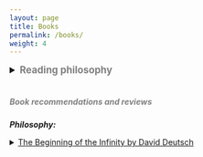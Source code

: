 ```yaml
---
layout: page
title: Books
permalink: /books/
weight: 4
---
```

<!-- <style>
details > summary {
    list-style: none;
}

details > summary::-webkit-details-marker {
    display: none;
}
</style> -->

<details>
    <summary style="font-size: 1.2em; font-weight: bold;"> <span style="color:Gray">Reading philosophy</span></summary>

My reading preferences lean heavily towards non-fiction. I find true joy in discovering ideas that profoundly change my way of thinking and am constantly seeking books that introduce new mental models or frameworks that cut across multiple domains. From that standpoint, I've been more interested in multidisciplinary ideas in the recent past than ever before.
<!-- and knowledge (post on reductionism) is where the true gold mine is. -->
<br>
<br>
Over the years, I've come to realize that many books lack originality and don't offer much in terms of new ideas, considering their length. For this reason, I now preview books at the library first before deciding to buy them. Below is a list of books I've found to be exceptionally thought-provoking, each prompting me to buy a physical copy. I love re-reading them in my free time and if we're friends, you've likely received one of these as a gift from me.

Please note that the reviews for most of the books below are not complete. I'm in the process of updating them. :) 
</details>
<br>

##### <span style="color:Gray">**Book recommendations and reviews**</span>

***Philosophy:***
 <details>
    <summary><u>The Beginning of the Infinity by David Deutsch</u></summary>

    <p> This is one gold mine of a book that I keep rereading to understand the dense ideas presented here better and come out with exciting insights in each iteration. I can never forget how the concept of fallibilism in this book shaked my world view that justified beliefs/universal truths would exist. After that point, there was no going back and I firmly internalized that theories are all there within the vast body of human knowledge.
    </p></details>
 <details>
    <summary><u>The Art of War by Sun Tzu</u></summary>

    <p> As the name says, this ancient book is primarily about time-tested war strategies that military generals in China and powerful people across the world have been inspired
    by for centuries now (Napolean to Mao Zedong to Bill Gates). But, the text is much more than mere fighting tips - it is also about tact, leadership and human psychology. This is worth reading at least twice, once for the content
    and once for the beautifully-written phrases that seem contradictory at first, but underpin the mystical Taoistic truths. For instance, quotes like "The greatest victory is that which requires no battle", "Appear weak when you are strong, and strong when you are weak", “In the midst of chaos, there is also opportunity” etc.
     </p></details>
 <details>
    <summary><u>Freedom from the Known by Jiddu Krishnamurti</u></summary>

    <p> Yes, it is the known world that causes us humans more troubles than the unknown. JK is an original thinker and his writings persuaded me revisit all the concepts I thought I knew about human emotions, desires and ambitions from scratch. This is another book I periodically revisit whenever I feel lost in direction. The beauty in JK's philosophy is that there is none. He is a strong advocate of thinking for oneself ("Truth is a pathless land", he said) and did so by boldly rejecting all sorts of "presciptions" from systems/traditions/gurus. Humans are always looking for prescriptions from others to follow in order to deal with their own suffering. As such, the idea of thinking everything from scratch devoid of any dogma sounds terrifying. But, that journey is indeed the path towards true freedom according to JK, and I cannot disagree. </p></details>

<br>
***Science and Technology:***
<details>
    <summary><u>Sapiens by Yuval Noah Harari</u></summary>

    <p>Lucidity of language.</p></details>

<!-- <details>
    <summary><u>Cosmos by Carl Sagan</u></summary>

    <p>Detailed content goes here …</p></details> -->

<details>
    <summary><u>Godel, Escher, Bach (or GDB) by Douglas Hofstadter</u></summary>

    <p>This is a dense text and considered to be classic now. </p></details>
<details>

    <summary><u>Gene, an Intimate History by Siddhartha Mukherjee</u></summary>

    <p>Wonderful book about the </p></details>
<details>

    <summary><u>This is your Brain on Music by Daniel Levintin</u></summary>

    <p>Detailed content goes here …</p></details>
<details>
    <summary><u>Thinking fast, thinking slow by Daniel Kanheman</u></summary>

    <p>Who doesn't know System-1 and System-2? This idea of two systems has existed in the literature of psychology for sometime now but Kanheman </p></details>

<br>

***Investing:***
<details>
    <summary><u>The Intelligent Investor by Benjamin Graham</u></summary>

    <p>A Classic and a must-read for both beginners and the experienced investors. </p></details>

<details>
    <summary><u>The Bogleheads Guide to Investing</u></summary>

    <p>A guide that I visit once in a while</p></details>

<details>
    <summary><u>The Geometry of Wealth by Brian Portnoy</u></summary>

    <p>Instead of talking about money and investing, this book covers about the holistic connotation of wealth to health, relationships and money. </p></details>

<details>
    <summary><u>One up on the Wall Street by Peter Lynch</u></summary>

    <p>I found the tips provided here to find good stocks interesting.</p></details>

<details>
    <summary><u>The Almanack of Naval Ravikant</u></summary>

    <p> Naval is a modern day spiritual guru to all the tech bros. A compilation of Naval's tweets, this is a small book filled with rich and dense quotes. </p></details>

<details>
    <summary><u>Poor Charlie's Almanack</u></summary>

    <p>Detailed content goes here …</p></details>

<br>

***Biographies:***
<details>
    <summary><u>The Man who knew Infinity by Robert Kanigel</u></summary>

    <p>Full review <a href="/pages/book_reviews/TMWKI.html">here</a>.</p></details>

<details>
    <summary><u>Elon Musk by Ashley Vance</u></summary>

    <p>About the life of an important Tech enterpreneur of modern times, his early life struggles and how despite that, he found great success.</p></details>

<br>

***History:***
<details>
    <summary><u>The Discovery of India by Jawaharlal Nehru</u></summary>

    <p>T</p></details>

<br>

***Self help:***
<details>
    <summary><u>Essentialism by Greg Mckeown</u></summary>

    <p>This </p></details>

<details>
    <summary><u>Atomic Habits by James McClear</u></summary>

    <p>Detailed content goes here …</p></details>

<details>
    <summary><u>Never Split the Difference by Chris Voss</u></summary>

    <p>Detailed content goes here …</p></details>

<details>
    <summary><u>Antifragile by Nicolas Nassem Taleb</u></summary>

    <p>Detailed content goes here …</p></details>

<details>
    <summary><u>Mastery by Robert Greene</u></summary>

    <p>Detailed content goes here …</p></details>

<details>
    <summary><u>The Daily Stoic by Ryan Holiday</u></summary>

    <p>This is a book </p></details>

<br>

<!-- ***ADHD:***
<details>
    <summary><u>Scattered Minds by Gabor Mate</u></summary>

    <p>This is a compilation of stories and behaviors that ADHDers exhibit and how others perceive it as just another idiosynchrasy. As someone with mild ADHD, the stories in this book felt personal and kind of reading my own life.</p></details>

<br> -->

***Miscellaneous:***
<details>
    <summary><u>Surely You're Joking Mr. Feynman by Richard Feynman</u></summary>

    <p>Detailed content goes here …</p></details>

<details>
    <summary><u>21 lessons for the 21st century by YN Harari</u></summary>

    <p>Detailed content goes here …</p></details>

<details>
    <summary><u>Siddhartha by Herman Hesse</u></summary>

    <p>Detailed content goes here …</p></details>

<details>
    <summary><u>Travel</u></summary>

    <p>Detailed content goes here …</p></details> 

<br>

***Telugu:***

<details>
    <summary><u>Mahaprasthanam by Sri Sri</u></summary>

    <p>Detailed content goes here …</p></details>
